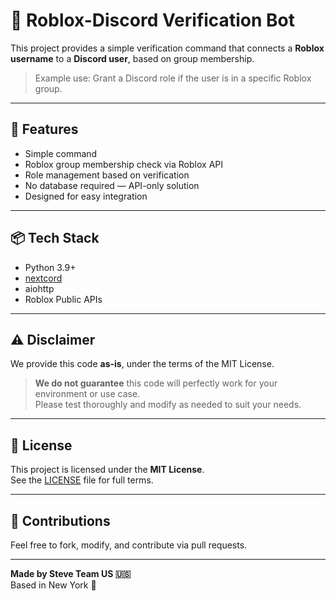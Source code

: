# 🤖 Roblox-Discord Verification Bot

This project provides a simple verification command that connects a **Roblox username** to a **Discord user**, based on group membership.

> Example use: Grant a Discord role if the user is in a specific Roblox group.

---

## 🚀 Features

- Simple command 
- Roblox group membership check via Roblox API  
- Role management based on verification  
- No database required — API-only solution  
- Designed for easy integration

---

## 📦 Tech Stack

- Python 3.9+
- [nextcord](https://github.com/nextcord/nextcord)
- aiohttp
- Roblox Public APIs

---

## ⚠️ Disclaimer

We provide this code **as-is**, under the terms of the MIT License.

> **We do not guarantee** this code will perfectly work for your environment or use case.  
> Please test thoroughly and modify as needed to suit your needs.

---

## 📜 License

This project is licensed under the **MIT License**.  
See the [LICENSE](./LICENSE) file for full terms.

---

## 🙌 Contributions

Feel free to fork, modify, and contribute via pull requests.

---

**Made by Steve Team US 🇺🇸**  
Based in New York 🗽
